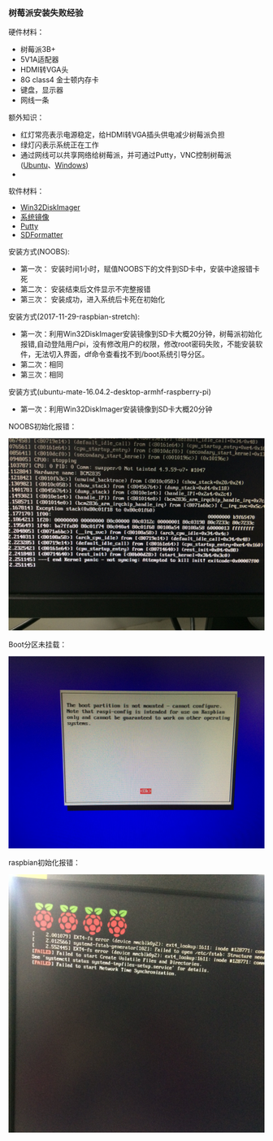 ### 树莓派安装失败经验

硬件材料：

- 树莓派3B+
- 5V1A适配器
- HDMI转VGA头
- 8G class4 金士顿内存卡
- 键盘，显示器
- 网线一条

额外知识：

- 红灯常亮表示电源稳定，给HDMI转VGA插头供电减少树莓派负担
- 绿灯闪表示系统正在工作
- 通过网线可以共享网络给树莓派，并可通过Putty，VNC控制树莓派([Ubuntu](https://www.embbnux.com/2014/03/24/on_ubuntu_use_vnc_connect_raspberry/)、[Windows](http://blog.csdn.net/github_38111866/article/details/76038665))
- 

软件材料：

- [Win32DiskImager](https://sourceforge.net/projects/win32diskimager/)
- [系统镜像](https://www.raspberrypi.org/downloads/)
- [Putty](https://www.chiark.greenend.org.uk/~sgtatham/putty/latest.html)
- [SDFormatter](https://www.sdcard.org/downloads/formatter_4/)

安装方式(NOOBS):

- 第一次： 安装时间1小时，赋值NOOBS下的文件到SD卡中，安装中途报错卡死
- 第二次： 安装结束后文件显示不完整报错
- 第三次： 安装成功，进入系统后卡死在初始化

安装方式(2017-11-29-raspbian-stretch):

- 第一次：利用Win32DiskImager安装镜像到SD卡大概20分钟，树莓派初始化报错,自动登陆用户pi，没有修改用户的权限，修改root密码失败，不能安装软件，无法切入界面，df命令查看找不到/boot系统引导分区。
- 第二次：相同
- 第三次：相同

安装方式(ubuntu-mate-16.04.2-desktop-armhf-raspberry-pi)

- 第一次：利用Win32DiskImager安装镜像到SD卡大概20分钟

NOOBS初始化报错：

![initError](/install/bug3.jpg)

Boot分区未挂载：

![BootError](/install/bug2.jpg)

raspbian初始化报错：

![initErrot](/install/bug1.jpg)

